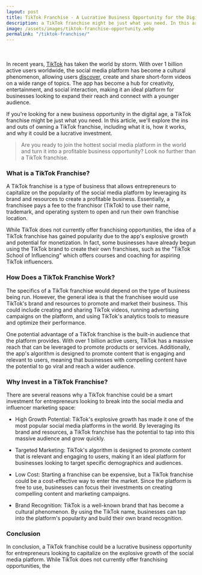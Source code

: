 ```yaml
---
layout: post
title: TikTok Franchise - A Lucrative Business Opportunity for the Digital Age
description: a TikTok franchise might be just what you need. In this article, we'll explore the ins and outs of owning a TikTok franchise
image: /assets/images/tiktok-franchise-opportunity.webp
permalink: "/tiktok-franchise/"
---
```


<br /><br />
In recent years, [TikTok](https://www.tiktok.com/en/) has taken the world by storm. With over 1 billion active users worldwide, the social media platform has become a cultural phenomenon, allowing users [discover](https://www.tiktok.com/discover/franchise-opportunities), create and share short-form videos on a wide range of topics. The app has become a hub for creativity, entertainment, and social interaction, making it an ideal platform for businesses looking to expand their reach and connect with a younger audience.

If you're looking for a new business opportunity in the digital age, a TikTok franchise might be just what you need. In this article, we'll explore the ins and outs of owning a TikTok franchise, including what it is, how it works, and why it could be a lucrative investment.

> Are you ready to join the hottest social media platform in the world and turn it into a profitable business opportunity? Look no further than a TikTok franchise.

### What is a TikTok Franchise?

A TikTok franchise is a type of business that allows entrepreneurs to capitalize on the popularity of the social media platform by leveraging its brand and resources to create a profitable business. Essentially, a franchisee pays a fee to the franchisor (TikTok) to use their name, trademark, and operating system to open and run their own franchise location.

While TikTok does not currently offer franchising opportunities, the idea of a TikTok franchise has gained popularity due to the app's explosive growth and potential for monetization. In fact, some businesses have already begun using the TikTok brand to create their own franchises, such as the "TikTok School of Influencing" which offers courses and coaching for aspiring TikTok influencers.

### How Does a TikTok Franchise Work?

The specifics of a TikTok franchise would depend on the type of business being run. However, the general idea is that the franchisee would use TikTok's brand and resources to promote and market their business. This could include creating and sharing TikTok videos, running advertising campaigns on the platform, and using TikTok's analytics tools to measure and optimize their performance.

One potential advantage of a TikTok franchise is the built-in audience that the platform provides. With over 1 billion active users, TikTok has a massive reach that can be leveraged to promote products or services. Additionally, the app's algorithm is designed to promote content that is engaging and relevant to users, meaning that businesses with compelling content have the potential to go viral and reach a wider audience.

### Why Invest in a TikTok Franchise?

There are several reasons why a TikTok franchise could be a smart investment for entrepreneurs looking to break into the social media and influencer marketing space:

- High Growth Potential: TikTok's explosive growth has made it one of the most popular social media platforms in the world. By leveraging its brand and resources, a TikTok franchise has the potential to tap into this massive audience and grow quickly.

- Targeted Marketing: TikTok's algorithm is designed to promote content that is relevant and engaging to users, making it an ideal platform for businesses looking to target specific demographics and audiences.

- Low Cost: Starting a franchise can be expensive, but a TikTok franchise could be a cost-effective way to enter the market. Since the platform is free to use, businesses can focus their investments on creating compelling content and marketing campaigns.

- Brand Recognition: TikTok is a well-known brand that has become a cultural phenomenon. By using the TikTok name, businesses can tap into the platform's popularity and build their own brand recognition.

### Conclusion

In conclusion, a TikTok franchise could be a lucrative business opportunity for entrepreneurs looking to capitalize on the explosive growth of the social media platform. While TikTok does not currently offer franchising opportunities, the
